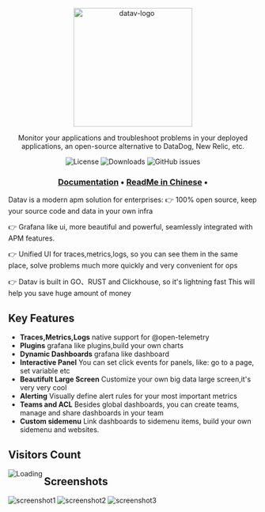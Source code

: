 <p align="center">
  <img src="https://datav.io/img/logo/logo-xs.png" alt="datav-logo" width="240" />

  <p align="center">Monitor your applications and troubleshoot problems in your deployed applications, an open-source alternative to DataDog, New Relic, etc.</p>
</p>

<p align="center">
    <img alt="License" src="https://img.shields.io/badge/license-MIT-brightgreen"> </a>
    <img alt="Downloads" src="https://img.shields.io/docker/pulls/datav-io/datav?label=Downloads"> </a>
    <img alt="GitHub issues" src="https://img.shields.io/github/issues/datav-io/datav"> </a>
</p>

<h3 align="center">
  <a href="https://datav.io/docs"><b>Documentation</b></a> &bull;
  <a href="https://github.com/datav-io/datav/blob/main/README_CN.md"><b>ReadMe in Chinese</b></a> &bull;
</h3>

Datav is a modern apm solution for enterprises:
👉 100% open source, keep your source code and data in your own infra

👉 Grafana like ui, more beautiful and powerful, seamlessly integrated with APM features.

👉 Unified UI for traces,metrics,logs, so you can see them in the same place, solve problems much more quickly and very convenient for ops

👉 Datav is built in GO、RUST and Clickhouse, so it's lightning fast This will help you save huge amount of money

## Key Features 
- **Traces,Metrics,Logs** native support for @open-telemetry
- **Plugins** grafana like plugins,build your own charts
- **Dynamic Dashboards** grafana like dashboard
- **Interactive Panel** You can set click events for panels, like: go to a page, set variable etc
- **Beautifult Large Screen** Customize your own big data large screen,it's very very cool
- **Alerting** Visually define alert rules for your most important metrics
- **Teams and ACL** Besides global dashboards, you can create teams, manage and share dashboards in your team
- **Custom sidemenu**  Link dashboards to sidemenu items, build your own sidemenu and websites.



## Visitors Count

<img align="left" src = "https://profile-counter.glitch.me/datav/count.svg" alt ="Loading">


## Screenshots
![screenshot1](ui/public/img/screenshot1.jpg)
![screenshot2](ui/public/img/screenshot2.jpg)
![screenshot3](ui/public/img/screenshot3.jpg)
